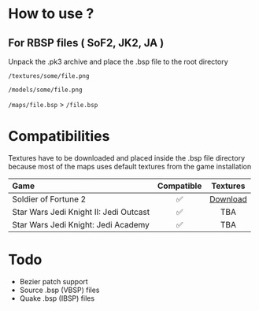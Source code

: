 # How to use ?    

## For RBSP files ( SoF2, JK2, JA )

Unpack the .pk3 archive and place the .bsp file to the root directory

```/textures/some/file.png```

```/models/some/file.png```

```/maps/file.bsp``` > ```/file.bsp```

# Compatibilities      

Textures have to be downloaded and placed inside the .bsp file directory because most of the maps uses default textures from the game installation

| Game | Compatible | Textures |
| :------ | :------: | :------: |
| Soldier of Fortune 2 | ✅ | [Download](http://51.83.79.197/sof2_textures.tar.gz)
| Star Wars Jedi Knight II: Jedi Outcast | ✅ | TBA
| Star Wars Jedi Knight: Jedi Academy | ✅ | TBA

# Todo

- Bezier patch support
- Source .bsp (VBSP) files
- Quake .bsp (IBSP) files
